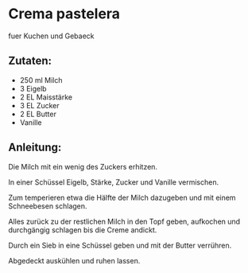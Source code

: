 Crema pastelera
===
fuer Kuchen und Gebaeck

Zutaten:
---
- 250 ml Milch
- 3  Eigelb
- 2 EL Maisstärke
- 3 EL Zucker
- 2 EL Butter
-   Vanille

Anleitung:
---
Die Milch mit ein wenig des Zuckers erhitzen.

In einer Schüssel Eigelb, Stärke, Zucker und Vanille vermischen.

Zum temperieren etwa die Hälfte der Milch dazugeben und mit einem Schneebesen schlagen.

Alles zurück zu der restlichen Milch in den Topf geben, aufkochen und durchgängig schlagen bis die Creme andickt.

Durch ein Sieb in eine Schüssel geben und mit der Butter verrühren.

Abgedeckt auskühlen und ruhen lassen.